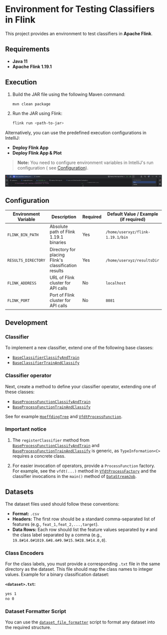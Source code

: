 # Environment for Testing Classifiers in Flink

This project provides an environment to test classifiers in **Apache Flink**.

## Requirements

- **Java 11**
- **Apache Flink 1.19.1**

## Execution

1. Build the JAR file using the following Maven command:

    ```bash
    mvn clean package
    ```

2. Run the JAR using Flink:

    ```bash
    flink run <path-to-jar>
    ```

Alternatively, you can use the predefined execution configurations in IntelliJ:

- **Deploy Flink App**
- **Deploy Flink App & Plot**

> **Note:** You need to configure environment variables in IntelliJ's run configuration (
> see [Configuration](#configuration)).

![IntelliJ Flink Run Configuration](./readme/how-to-edit-flink-run-configuration.png)

## Configuration

| Environment Variable | Description                                          | Required | Default Value / Example (if required) |
|----------------------|------------------------------------------------------|----------|---------------------------------------|
| `FLINK_BIN_PATH`     | Absolute path of Flink 1.19.1 binaries               | Yes      | `/home/userxyz/flink-1.19.1/bin`      |
| `RESULTS_DIRECTORY`  | Directory for placing Flink's classification results | Yes      | `/home/userxyz/resultsDir`            |
| `FLINK_ADDRESS`      | URL of Flink cluster for API calls                   | No       | `localhost`                           |
| `FLINK_PORT`         | Port of Flink cluster for API calls                  | No       | `8081`                                |

## Development

### Classifier

To implement a new classifier, extend one of the following base classes:

- [`BaseClassifierClassifyAndTrain`](./src/main/java/flinkClassifiersTesting/classifiers/base/BaseClassifierClassifyAndTrain.java)
- [`BaseClassifierTrainAndClassify`](./src/main/java/flinkClassifiersTesting/classifiers/base/BaseClassifierTrainAndClassify.java)


### Classifier operator

Next, create a method to define your classifier operator, extending one of these classes:

* [
  `BaseProcessFunctionClassifyAndTrain`](./src/main/java/flinkClassifiersTesting/processors/base/BaseProcessFunctionClassifyAndTrain.java)
* [
  `BaseProcessFunctionTrainAndClassify`](./src/main/java/flinkClassifiersTesting/processors/base/BaseProcessFunctionTrainAndClassify.java)

See for example [`HoeffdingTree`](./src/main/java/flinkClassifiersTesting/classifiers/hoeffding/HoeffdingTree.java)
and [
`VfdtProcessFunction`](./src/main/java/flinkClassifiersTesting/processors/hoeffding/VfdtProcessFunction.java).

### Important notice

1. The `registerClassifier` method from [`BaseProcessFunctionClassifyAndTrain`](./src/main/java/flinkClassifiersTesting/processors/base/BaseProcessFunctionClassifyAndTrain.java) and [`BaseProcessFunctionTrainAndClassify`](./src/main/java/flinkClassifiersTesting/processors/base/BaseProcessFunctionTrainAndClassify.java) is generic, as `TypeInformation<C>` requires a concrete class.

2. For easier invocation of operators, provide a `ProcessFunction` factory. For example, see the `vfdt(...)` method in [`VfdtProcessFactory`](./src/main/java/flinkClassifiersTesting/processors/factory/vfdt/VfdtProcessFactory.java) and the classifier invocations in the `main()` method of [`DataStreamJob`](./src/main/java/flinkClassifiersTesting/DataStreamJob.java).
## Datasets

The dataset files used should follow these conventions:

- **Format:** `.csv`
- **Headers:** The first row should be a standard comma-separated list of features (e.g., `feat_1,feat_2,...,target`).
- **Data Rows:** Each row should list the feature values separated by `#` and the class label separated by a comma (e.g., `19.8#14.0#1019.6#8.4#9.9#15.9#28.9#14.0,0`).

### Class Encoders

For the class labels, you must provide a corresponding `.txt` file in the same directory as the dataset. This file should map the class names to integer values. Example for a binary classification dataset:

**`<dataset>.txt`:**

```
yes 1
no 0
```

### Dataset Formatter Script

You can use the [`dataset_file_formatter`](./misc/dataset_file_formatter.py) script to format any dataset into the required structure.
